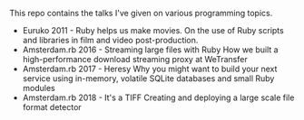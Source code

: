 This repo contains the talks I've given on various programming topics.

* Euruko 2011 - Ruby helps us make movies.
  On the use of Ruby scripts and libraries in film and video post-production.
* Amsterdam.rb 2016 - Streaming large files with Ruby
  How we built a high-performance download streaming proxy at WeTransfer
* Amsterdam.rb 2017 - Heresy
  Why you might want to build your next service using in-memory, volatile
  SQLite databases and small Ruby modules
* Amsterdam.rb 2018 - It's a TIFF
  Creating and deploying a large scale file format detector 